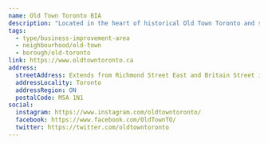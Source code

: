 ```yaml
---
name: Old Town Toronto BIA
description: "Located in the heart of historical Old Town Toronto and steps from the financial district, the Hockey Hall of Fame, Union Station, the Waterfront and the Distillery District, the Old Town Toronto BIA is a unique area where old and new co-exist; where heritage buildings stand alongside modern condominiums and businesses. Home to the famous 209-year-old St. Lawrence Market."
tags:
  - type/business-improvement-area
  - neighbourhood/old-town
  - borough/old-toronto
link: https://www.oldtowntoronto.ca
address:
  streetAddress: Extends from Richmond Street East and Britain Street in the north to Lakeshore Boulevard in the south, and from Yonge Street and Victoria Street in the west to Parliament Street in the east
  addressLocality: Toronto
  addressRegion: ON
  postalCode: M5A 1N1
social:
  instagram: https://www.instagram.com/oldtowntoronto/
  facebook: https://www.facebook.com/OldTownTO/
  twitter: https://twitter.com/oldtowntoronto
---
```

